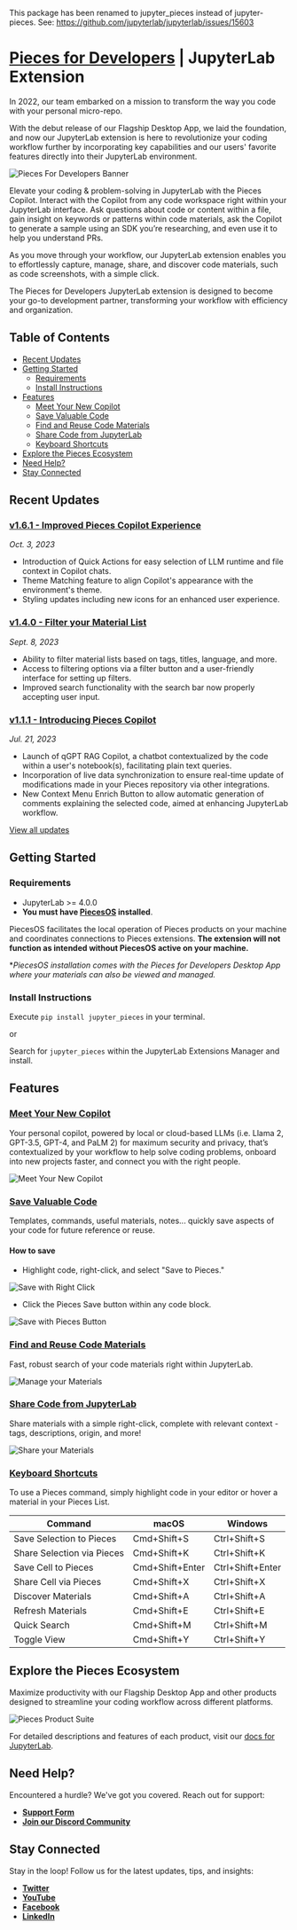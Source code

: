 This package has been renamed to jupyter_pieces instead of jupyter-pieces. See: https://github.com/jupyterlab/jupyterlab/issues/15603


# [Pieces for Developers](https://pieces.app) | JupyterLab Extension

In 2022, our team embarked on a mission to transform the way you code with your personal micro-repo.

With the debut release of our Flagship Desktop App, we laid the foundation, and now our JupyterLab extension is here to revolutionize your coding workflow further by incorporating key capabilities and our users' favorite features directly into their JupyterLab environment.

![Pieces For Developers Banner](https://storage.googleapis.com/pieces_multimedia/PROMOTIONAL/PIECES_FOR_DEVELOPERS/JUPYTER/MACOS/ANY_FEATURE/16X9/PIECES_FOR_DEVELOPERS-JUPYTER-ANY_FEATURE-MACOS-16X9-10_16_2023.png)

Elevate your coding & problem-solving in JupyterLab with the Pieces Copilot. Interact with the Copilot from any code workspace right within your JupyterLab interface. Ask questions about code or content within a file, gain insight on keywords or patterns within code materials, ask the Copilot to generate a sample using an SDK you’re researching, and even use it to help you understand PRs.

As you move through your workflow, our JupyterLab extension enables you to effortlessly capture, manage, share, and discover code materials, such as code screenshots, with a simple click.

The Pieces for Developers JupyterLab extension is designed to become your go-to development partner, transforming your workflow with efficiency and organization.

## Table of Contents

- [Recent Updates](#recent-updates)
- [Getting Started](#getting-started)
  - [Requirements](#requirements)
  - [Install Instructions](#install-instructions)
- [Features](#features)
  - [Meet Your New Copilot](#meet-your-new-copilot)
  - [Save Valuable Code](#save-valuable-code)
  - [Find and Reuse Code Materials](#find-and-reuse-code-materials)
  - [Share Code from JupyterLab](#share-code-from-jupyterlab)
  - [Keyboard Shortcuts](#keyboard-shortcuts)
- [Explore the Pieces Ecosystem](#explore-the-pieces-ecosystem)
- [Need Help?](#need-help)
- [Stay Connected](#stay-connected)

## Recent Updates

### [v1.6.1 - Improved Pieces Copilot Experience](https://code.pieces.app/updates/improved-pieces-copilot-experiences)
_Oct. 3, 2023_

- Introduction of Quick Actions for easy selection of LLM runtime and file context in Copilot chats.
- Theme Matching feature to align Copilot's appearance with the environment's theme.
- Styling updates including new icons for an enhanced user experience.

### [v1.4.0 - Filter your Material List](https://code.pieces.app/updates/filter-material-list-obsidian-jupyterlab)
_Sept. 8, 2023_

- Ability to filter material lists based on tags, titles, language, and more.
- Access to filtering options via a filter button and a user-friendly interface for setting up filters.
- Improved search functionality with the search bar now properly accepting user input.

### [v1.1.1 - Introducing Pieces Copilot](https://code.pieces.app/updates/pieces-qgpt-rag-copilot-live-data-synchronization-and-more-pieces-for-developers-jupyterlab-plugin-111)
_Jul. 21, 2023_

- Launch of qGPT RAG Copilot, a chatbot contextualized by the code within a user's notebook(s), facilitating plain text queries.
- Incorporation of live data synchronization to ensure real-time update of modifications made in your Pieces repository via other integrations.
- New Context Menu Enrich Button to allow automatic generation of comments explaining the selected code, aimed at enhancing JupyterLab workflow.

[View all updates](https://code.pieces.app/updates)

## Getting Started

### Requirements

- JupyterLab >= 4.0.0
- **You must have [PiecesOS](https://docs.pieces.app/products/meet-pieces) installed**.

PiecesOS facilitates the local operation of Pieces products on your machine and coordinates connections to Pieces extensions. **The extension will not function as intended without PiecesOS active on your machine.**

*_PiecesOS installation comes with the Pieces for Developers Desktop App where your materials can also be viewed and managed._

### Install Instructions

Execute `pip install jupyter_pieces` in your terminal.

or

Search for `jupyter_pieces` within the JupyterLab Extensions Manager and install.

## Features

### [Meet Your New Copilot](https://docs.pieces.app/products/desktop/copilot)
Your personal copilot, powered by local or cloud-based LLMs (i.e. Llama 2, GPT-3.5, GPT-4, and PaLM 2) for maximum security and privacy, that’s contextualized by your workflow to help solve coding problems, onboard into new projects faster, and connect you with the right people.

![Meet Your New Copilot](https://storage.googleapis.com/pieces_multimedia/PROMOTIONAL/PIECES_FOR_DEVELOPERS/JUPYTER/MACOS/GLOBAL_COPILOT/16X9/PIECES_FOR_DEVELOPERS-JUPYTER-GLOBAL_COPILOT-MACOS-16X9-9_26_2023.GIF)

### [Save Valuable Code](https://docs.pieces.app/products/desktop/drive/save-and-organize)

Templates, commands, useful materials, notes... quickly save aspects of your code for future reference or reuse.

#### How to save

* Highlight code, right-click, and select "Save to Pieces."

![Save with Right Click](https://storage.googleapis.com/pieces_multimedia/PROMOTIONAL/PIECES_FOR_DEVELOPERS/JUPYTER/MACOS/RIGHT-CLICK_SAVE/16X9/PIECES_FOR_DEVELOPERS-JUPYTER-RIGHT-CLICK_SAVE-MACOS-16X9-9_22_2023.GIF)

* Click the Pieces Save button within any code block.

![Save with Pieces Button](https://storage.googleapis.com/pieces_multimedia/PROMOTIONAL/PIECES_FOR_DEVELOPERS/JUPYTER/MACOS/SAVE_TO_PIECES/16X9/PIECES_FOR_DEVELOPERS-JUPYTER-SAVE_TO_PIECES-MACOS-16X9-9_21_2023.GIF)

### [Find and Reuse Code Materials](https://docs.pieces.app/products/desktop/drive/search-and-filter)

Fast, robust search of your code materials right within JupyterLab.

![Manage your Materials](https://storage.googleapis.com/pieces_multimedia/PROMOTIONAL/PIECES_FOR_DEVELOPERS/JUPYTER/MACOS/SEARCH_AND_INSERT/16X9/PIECES_FOR_DEVELOPERS-JUPYTER-SEARCH_AND_INSERT-16X9-MACOS-6_22_2023.gif)

### [Share Code from JupyterLab](https://docs.pieces.app/products/desktop/drive/sharing)

Share materials with a simple right-click, complete with relevant context - tags, descriptions, origin, and more!

![Share your Materials](https://storage.googleapis.com/pieces_multimedia/PROMOTIONAL/PIECES_FOR_DEVELOPERS/JUPYTER/MACOS/SNIPPET_BUTTON_SHARE/16X9/PIECES_FOR_DEVELOPERS-JUPYTER-SNIPPET_BUTTON_SHARE-16X9-MACOS-6_22_2023.gif)

### [Keyboard Shortcuts](https://docs.pieces.app/products/desktop/actions/keyboard-shortcuts)

To use a Pieces command, simply highlight code in your editor or hover a material in your Pieces List.

| Command                              | macOS            | Windows          |
|--------------------------------------|------------------|------------------|
| Save Selection to Pieces             | Cmd+Shift+S      | Ctrl+Shift+S     |
| Share Selection via Pieces           | Cmd+Shift+K      | Ctrl+Shift+K     |
| Save Cell to Pieces                  | Cmd+Shift+Enter  | Ctrl+Shift+Enter |
| Share Cell via Pieces                | Cmd+Shift+X      | Ctrl+Shift+X     |
| Discover Materials                    | Cmd+Shift+A      | Ctrl+Shift+A     |
| Refresh Materials                     | Cmd+Shift+E      | Ctrl+Shift+E     |
| Quick Search                         | Cmd+Shift+M      | Ctrl+Shift+M     |
| Toggle View                          | Cmd+Shift+Y      | Ctrl+Shift+Y     |

## Explore the Pieces Ecosystem

Maximize productivity with our Flagship Desktop App and other products designed to streamline your coding workflow across different platforms.

![Pieces Product Suite](https://storage.googleapis.com/pieces_multimedia/ILLUSTRATIONS/PIECES_FOR_DEVELOPERS/ANY_INTEGRATION/ANY_THEME/PLUGINS/1X1/PIECES_FOR_DEVELOPERS-ANY_INTEGRATION-PLUGINS-ANY_THEME-1X1-10_16_2023.PNG)

For detailed descriptions and features of each product, visit our [docs for JupyterLab](https://docs.pieces.app/extensions-plugins/jupyterlab).

## Need Help?

Encountered a hurdle? We've got you covered. Reach out for support:

- **[Support Form](https://getpieces.typeform.com/to/mCjBSIjF)**
- **[Join our Discord Community](https://discord.gg/getpieces)**

## Stay Connected

Stay in the loop! Follow us for the latest updates, tips, and insights:

- **[Twitter](https://twitter.com/getpieces)**
- **[YouTube](https://youtube.com/@getpieces)**
- **[Facebook](https://facebook.com/getpieces)**
- **[LinkedIn](https://linkedin.com/company/getpieces)**
